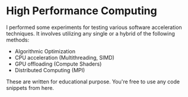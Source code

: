 # High Performance Computing

I performed some experiments for testing various software acceleration techniques. It involves utilizing any single or a hybrid of the following methods:

- Algorithmic Optimization
- CPU acceleration (Multithreading, SIMD)
- GPU offloading (Compute Shaders)
- Distributed Computing (MPI)

These are written for educational purpose. You're free to use any code snippets from here.